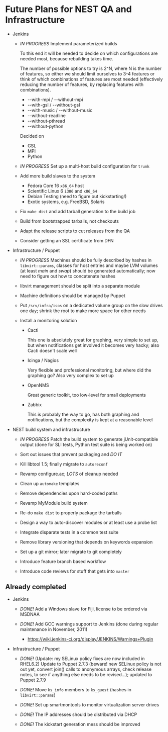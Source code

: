 Future Plans for NEST QA and Infrastructure
===========================================

- Jenkins
  
    + *IN PROGRESS* Implement parameterized builds
  
      To this end it will be needed to decide on which configurations are needed most, because rebuilding takes time.
      
      The number of possible options to try is 2^N, where N is the number of features, so either we should limit ourselves to 3-4 features or think of which combinations of features are most needed (effectively reducing the number of features, by replacing features with combinations).
  
        * --with-mpi / --without-mpi
        * --with-gsl / --without-gsl
        * --with-music / --without-music
        * --without-readline
        * --without-pthread
        * --without-python
  
      Decided on
  
        * GSL
        * MPI
        * Python
  
    + *IN PROGRESS* Set up a multi-host build configuration for `trunk`
  
    + Add more build slaves to the system
  
        * Fedora Core 16 `x86_64` host
        * Scientific Linux 6 `i386` and `x86_64`
        * Debian Testing (need to figure out kickstarting!)
        * Exotic systems, e.g. FreeBSD, Solaris
  
    + Fix `make dist` and add tarball generation to the build job
  
    + Build from bootstrapped tarballs, not checkouts
  
    + Adapt the release scripts to cut releases from the QA
  
    + Consider getting an SSL certificate from DFN
  
- Infrastructure / Puppet
  
    + *IN PROGRESS* Machines should be fully described by hashes in `libvirt::params`, classes for host entries and maybe LVM volumes (at least _main_ and _swap_) should be generated automatically; now need to figure out how to concatenate hashes
  
    + libvirt management should be split into a separate module
  
    + Machine definitions should be managed by Puppet
  
    + Put `/srv/infra/isos` on a dedicated volume group on the slow drives one day; shrink the root to make more space for other needs
  
    + Install a monitoring solution
  
        * Cacti
  
            This one is absolutely great for graphing, very simple to set up, but when notifications get involved it becomes very hacky; also Cacti doesn't scale well
  
        * Icinga / Nagios
  
            Very flexible and professional monitoring, but where did the graphing go? Also very complex to set up
  
        * OpenNMS
  
            Great generic toolkit, too low-level for small deployments
  
        * Zabbix
  
            This is probably the way to go, has both graphing and notifications, but the complexity is kept at a reasonable level
  
- NEST build system and infrastructure
  
    + *IN PROGRESS* Patch the build system to generate jUnit-compatible output (done for SLI tests, Python test suite is being worked on)
  
    + Sort out issues that prevent packaging and *DO IT*
  
    + Kill libtool 1.5; finally migrate to `autoreconf`
  
    + Revamp configure.ac; *LOTS* of cleanup needed
  
    + Clean up `automake` templates
  
    + Remove dependencies upon hard-coded paths
  
    + Revamp MyModule build system
  
    + Re-do `make dist` to properly package the tarballs
  
    + Design a way to auto-discover modules or at least use a probe list
  
    + Integrate disparate tests in a common test suite
  
    + Remove library versioning that depends on keywords expansion
  
    + Set up a git mirror; later migrate to git completely
  
    + Introduce feature branch based workflow
  
    + Introduce code reviews for stuff that gets into `master`

Already completed
-----------------

- Jenkins
  
    + *DONE!* Add a Windows slave for Fiji, license to be ordered via MSDNAA
  
    + *DONE!* Add GCC warnings support to Jenkins (done during regular maintenance in November, 2011)
  
        * https://wiki.jenkins-ci.org/display/JENKINS/Warnings+Plugin
  
- Infrastructure / Puppet
  
    + *DONE!* (Update: my SELinux policy fixes are now included in RHEL6.2) Update to Puppet 2.7.3 (beware! new SELinux policy is not out yet, convert join() calls to anonymous arrays, check release notes, to see if anything else needs to be revised...); updated to Puppet 2.7.9
  
    + *DONE!* Move `ks_info` members to `ks_guest` (hashes in `libvirt::params`)
  
    + *DONE!* Set up smartmontools to monitor virtualization server drives
  
    + *DONE!* The IP addresses should be distributed via DHCP
  
    + *DONE!* The kickstart generation mess should be improved
  

